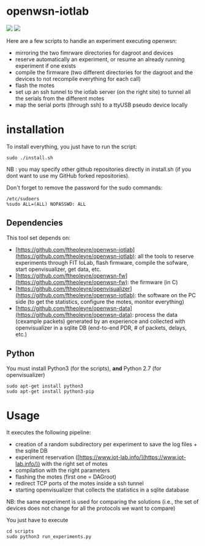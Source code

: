 # openwsn-iotlab

![](https://img.shields.io/badge/python-3.9-green)
![](https://img.shields.io/badge/python-2.7-green)


Here are a few scripts to handle an experiment executing openwsn:

- mirroring the two fimrware directories for dagroot and devices
- reserve automatically an experiment, or resume an already running experiment if one exists
- compile the firmware (two different directories for the dagroot and the devices to not recompile everything for each call)
- flash the motes
- set up an ssh tunnel to the iotlab server (on the right site) to tunnel all the serials from the different motes
- map the serial ports (through ssh) to a ttyUSB pseudo device locally


# installation

To install everything, you just have to run the script: 

```
sudo ./install.sh
```

NB : you may specify other github repositories directly in install.sh (if you dont want to use my GitHub forked repositories). 

Don't forget to remove the password for the sudo commands:

```
/etc/sudoers
%sudo ALL=(ALL) NOPASSWD: ALL
```

## Dependencies

This tool set depends on:

- [https://github.com/ftheoleyre/openwsn-iotlab](https://github.com/ftheoleyre/openwsn-iotlab): all the tools to reserve experiments through FIT IoLab, flash firmware, compile the sofware, start openvisualizer, get data, etc.
- [https://github.com/ftheoleyre/openwsn-fw](https://github.com/ftheoleyre/openwsn-fw): the firmware (in C)
- [https://github.com/ftheoleyre/openvisualizer](https://github.com/ftheoleyre/openwsn-iotlab): the software on the PC side (to get the statistics, configure the motes, monitor everything)
-  [https://github.com/ftheoleyre/openwsn-data](https://github.com/ftheoleyre/openwsn-data): process the data (cexample packets) generated by an experience and collected with openvisualizer in a sqlite DB (end-to-end PDR, # of packets, delays, etc.)


## Python
You must install Python3 (for the scripts), **and** Python 2.7 (for openvisualizer)

```
sudo apt-get install python3
sudo apt-get install python3-pip
```



# Usage

It executes the following pipeline:

- creation of a random subdirectory per experiment to save the log files + the sqlite DB 
- experiment reservation ([https://www.iot-lab.info/](https://www.iot-lab.info/)) with the right set of motes
- compilation with the right parameters
- flashing the motes (first one = DAGroot)
- redirect TCP ports of the motes inside a ssh tunnel
- starting openvisualizer that collects the statistics in a sqlite database

NB: the same experiment is used for comparing the solutions (i.e., the set of devices does not change for all the protocols we want to compare)


You just have to execute 

```
cd scripts
sudo python3 run_experiments.py
```


